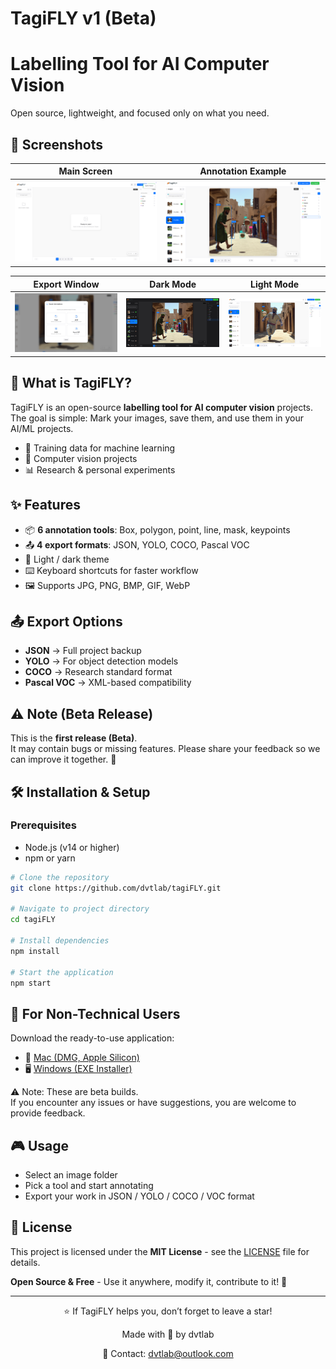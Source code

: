 # TagiFLY v1 (Beta) 
# Labelling Tool for AI Computer Vision

Open source, lightweight, and focused only on what you need.

## 📸 Screenshots

| Main Screen | Annotation Example |
|-------------|---------------------|
| ![Main](ss/s1.png) | ![Annotation](ss/s2.png) |

| Export Window | Dark Mode | Light Mode |
|---------------|-----------|------------|
| ![Export](ss/s3.png) | ![Dark](ss/s4.png) | ![Light](ss/s5.png) |


## 🚀 **What is TagiFLY?**

TagiFLY is an open-source **labelling tool for AI computer vision** projects.  
The goal is simple: Mark your images, save them, and use them in your AI/ML projects.  

- 🤖 Training data for machine learning  
- 🎯 Computer vision projects  
- 📊 Research & personal experiments  

## ✨ Features

- 📦 **6 annotation tools**: Box, polygon, point, line, mask, keypoints  
- 📤 **4 export formats**: JSON, YOLO, COCO, Pascal VOC  
- 🎨 Light / dark theme  
- ⌨️ Keyboard shortcuts for faster workflow  
- 🖼️ Supports JPG, PNG, BMP, GIF, WebP  

## 📤 Export Options

- **JSON** → Full project backup  
- **YOLO** → For object detection models  
- **COCO** → Research standard format  
- **Pascal VOC** → XML-based compatibility  

## ⚠️ Note (Beta Release)

This is the **first release (Beta)**.  
It may contain bugs or missing features. Please share your feedback so we can improve it together. 🚀  


## 🛠️ **Installation & Setup**

### **Prerequisites**
- Node.js (v14 or higher)
- npm or yarn

```bash
# Clone the repository
git clone https://github.com/dvtlab/tagiFLY.git

# Navigate to project directory
cd tagiFLY

# Install dependencies
npm install

# Start the application
npm start
```

## 🚀 For Non-Technical Users  
Download the ready-to-use application:

- 🍏 [Mac (DMG, Apple Silicon)](https://github.com/dvtlab/TagiFLY/releases/download/v1.0.0-beta/TagiFLY-1.0.0-arm64.dmg)  
- 🖥️ [Windows (EXE Installer)](https://github.com/dvtlab/TagiFLY/releases/download/v1.0.0-beta/TagiFLY.Setup.1.0.0.exe)  

⚠️ Note: These are beta builds.  
If you encounter any issues or have suggestions, you are welcome to provide feedback.

## 🎮 Usage

- Select an image folder  
- Pick a tool and start annotating  
- Export your work in JSON / YOLO / COCO / VOC format  

## 📄 License

This project is licensed under the **MIT License** - see the [LICENSE](LICENSE) file for details.

**Open Source & Free** - Use it anywhere, modify it, contribute to it! 🚀  

---

<div align="center">

⭐ If TagiFLY helps you, don’t forget to leave a star!  

Made with 💙 by dvtlab  

📧 Contact: dvtlab@outlook.com  

</div>
